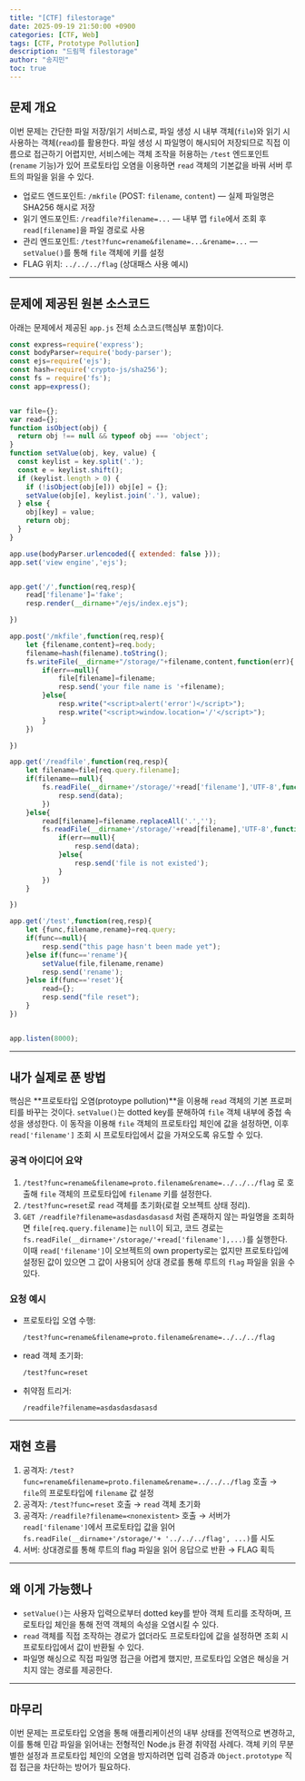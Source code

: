 ```yaml
---
title: "[CTF] filestorage"
date: 2025-09-19 21:50:00 +0900
categories: [CTF, Web]
tags: [CTF, Prototype Pollution]
description: "드림핵 filestorage"
author: "송지민"
toc: true
---
```


## 문제 개요

이번 문제는 간단한 파일 저장/읽기 서비스로, 파일 생성 시 내부 객체(`file`)와 읽기 시 사용하는 객체(`read`)를 활용한다. 파일 생성 시 파일명이 해시되어 저장되므로 직접 이름으로 접근하기 어렵지만, 서비스에는 객체 조작을 허용하는 `/test` 엔드포인트(`rename` 기능)가 있어 프로토타입 오염을 이용하면 `read` 객체의 기본값을 바꿔 서버 루트의 파일을 읽을 수 있다.

* 업로드 엔드포인트: `/mkfile` (POST: `filename`, `content`) — 실제 파일명은 SHA256 해시로 저장
* 읽기 엔드포인트: `/readfile?filename=...` — 내부 맵 `file`에서 조회 후 `read[filename]`을 파일 경로로 사용
* 관리 엔드포인트: `/test?func=rename&filename=...&rename=...` — `setValue()`를 통해 `file` 객체에 키를 설정
* FLAG 위치: `../../../flag` (상대패스 사용 예시)

---

## 문제에 제공된 원본 소스코드

아래는 문제에서 제공된 `app.js` 전체 소스코드(핵심부 포함)이다.

```js
const express=require('express');
const bodyParser=require('body-parser');
const ejs=require('ejs');
const hash=require('crypto-js/sha256');
const fs = require('fs');
const app=express();


var file={};
var read={};
function isObject(obj) {
  return obj !== null && typeof obj === 'object';
}
function setValue(obj, key, value) {
  const keylist = key.split('.');
  const e = keylist.shift();
  if (keylist.length > 0) {
    if (!isObject(obj[e])) obj[e] = {};
    setValue(obj[e], keylist.join('.'), value);
  } else {
    obj[key] = value;
    return obj;
  }
}

app.use(bodyParser.urlencoded({ extended: false }));
app.set('view engine','ejs');


app.get('/',function(req,resp){
	read['filename']='fake';
	resp.render(__dirname+"/ejs/index.ejs");

})

app.post('/mkfile',function(req,resp){
	let {filename,content}=req.body;
	filename=hash(filename).toString();
	fs.writeFile(__dirname+"/storage/"+filename,content,function(err){
		if(err==null){
			file[filename]=filename;
			resp.send('your file name is '+filename);
		}else{
			resp.write("<script>alert('error')</script>");
			resp.write("<script>window.location='/'</script>");
		}
	})

})

app.get('/readfile',function(req,resp){
	let filename=file[req.query.filename];
	if(filename==null){
		fs.readFile(__dirname+'/storage/'+read['filename'],'UTF-8',function(err,data){
			resp.send(data);
		})
	}else{
		read[filename]=filename.replaceAll('.','');
		fs.readFile(__dirname+'/storage/'+read[filename],'UTF-8',function(err,data){
			if(err==null){
				resp.send(data);
			}else{
				resp.send('file is not existed');
			}
		})
	}

})

app.get('/test',function(req,resp){
	let {func,filename,rename}=req.query;
	if(func==null){
		resp.send("this page hasn't been made yet");
	}else if(func=='rename'){
		setValue(file,filename,rename)
		resp.send('rename');
	}else if(func=='reset'){
		read={};
		resp.send("file reset");
	}
})


app.listen(8000);
```

---

## 내가 실제로 푼 방법

핵심은 \*\*프로토타입 오염(protoype pollution)\*\*을 이용해 `read` 객체의 기본 프로퍼티를 바꾸는 것이다. `setValue()`는 dotted key를 분해하여 `file` 객체 내부에 중첩 속성을 생성한다. 이 동작을 이용해 `file` 객체의 프로토타입 체인에 값을 설정하면, 이후 `read['filename']` 조회 시 프로토타입에서 값을 가져오도록 유도할 수 있다.

### 공격 아이디어 요약

1. `/test?func=rename&filename=proto.filename&rename=../../../flag` 로 호출해 `file` 객체의 프로토타입에 `filename` 키를 설정한다.
2. `/test?func=reset`로 `read` 객체를 초기화(로컬 오브젝트 상태 정리).
3. `GET /readfile?filename=asdasdasdasasd` 처럼 존재하지 않는 파일명을 조회하면 `file[req.query.filename]`는 `null`이 되고, 코드 경로는 `fs.readFile(__dirname+'/storage/'+read['filename'],...)`를 실행한다. 이때 `read['filename']`이 오브젝트의 own property로는 없지만 프로토타입에 설정된 값이 있으면 그 값이 사용되어 상대 경로를 통해 루트의 `flag` 파일을 읽을 수 있다.

### 요청 예시

* 프로토타입 오염 수행:

  ```
  /test?func=rename&filename=proto.filename&rename=../../../flag
  ```
* read 객체 초기화:

  ```
  /test?func=reset
  ```
* 취약점 트리거:

  ```
  /readfile?filename=asdasdasdasasd
  ```

---

## 재현 흐름

1. 공격자: `/test?func=rename&filename=proto.filename&rename=../../../flag` 호출 → `file`의 프로토타입에 `filename` 값 설정
2. 공격자: `/test?func=reset` 호출 → `read` 객체 초기화
3. 공격자: `/readfile?filename=<nonexistent>` 호출 → 서버가 `read['filename']`에서 프로토타입 값을 읽어 `fs.readFile(__dirname+'/storage/'+ '../../../flag', ...)`를 시도
4. 서버: 상대경로를 통해 루트의 flag 파일을 읽어 응답으로 반환 → FLAG 획득

---

## 왜 이게 가능했나

* `setValue()`는 사용자 입력으로부터 dotted key를 받아 객체 트리를 조작하며, 프로토타입 체인을 통해 전역 객체의 속성을 오염시킬 수 있다.
* `read` 객체를 직접 조작하는 경로가 없더라도 프로토타입에 값을 설정하면 조회 시 프로토타입에서 값이 반환될 수 있다.
* 파일명 해싱으로 직접 파일명 접근을 어렵게 했지만, 프로토타입 오염은 해싱을 거치지 않는 경로를 제공한다.

---

## 마무리

이번 문제는 프로토타입 오염을 통해 애플리케이션의 내부 상태를 전역적으로 변경하고, 이를 통해 민감 파일을 읽어내는 전형적인 Node.js 환경 취약점 사례다. 객체 키의 무분별한 설정과 프로토타입 체인의 오염을 방지하려면 입력 검증과 `Object.prototype` 직접 접근을 차단하는 방어가 필요하다.